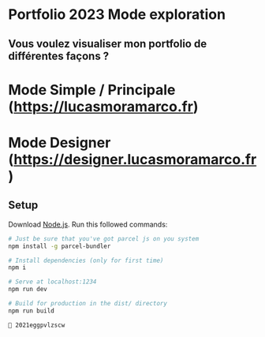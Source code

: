 # Portfolio 2023 Mode exploration

## Vous voulez visualiser mon portfolio de différentes façons ?
# Mode Simple / Principale (https://lucasmoramarco.fr)
# Mode Designer (https://designer.lucasmoramarco.fr)

## Setup
Download [Node.js](https://nodejs.org/en/download/).
Run this followed commands:

``` bash
# Just be sure that you've got parcel js on you system
npm install -g parcel-bundler

# Install dependencies (only for first time)
npm i

# Serve at localhost:1234
npm run dev

# Build for production in the dist/ directory
npm run build
```

```
🥚 2021eggpvlzscw
```
